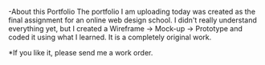 -About this Portfolio
The portfolio I am uploading today was created as the final assignment for an online web design school.
I didn't really understand everything yet, but I created a Wireframe → Mock-up → Prototype and coded it using what I learned. It is a completely original work.

*If you like it, please send me a work order.
